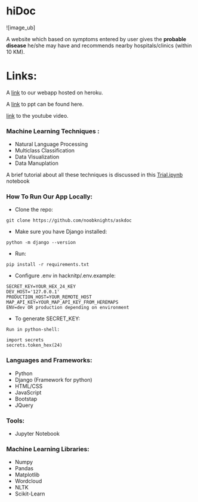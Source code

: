 # hiDoc

![image_ub]

A website which based on symptoms entered by user gives the **probable disease** he/she may have and recommends nearby hospitals/clinics (within 10 KM).

# Links:

A [link](https://askdoc.herokuapp.com/) to our webapp hosted on heroku.

A [link](https://github.com/noobknights/askdoc/blob/main/ppt/noobknights_AskDoc.pptx) to ppt can be found here.

[link](https://www.youtube.com/watch?v=xRj23lcokTw) to the youtube video.

### Machine Learning Techniques :

- Natural Language Processing
- Multiclass Classification
- Data Visualization
- Data Manuplation

A brief tutorial about all these techniques is discussed in this [Trial.ipynb](https://github.com/noobknights/askdoc/blob/main/Trial.ipynb) notebook

### How To Run Our App Locally:

- Clone the repo:

```
git clone https://github.com/noobknights/askdoc
```

- Make sure you have Django installed:

```
python -m django --version
```

- Run:

```
pip install -r requirements.txt
```

- Configure .env in hacknitp/.env.example:

```
SECRET_KEY=YOUR_HEX_24_KEY
DEV_HOST='127.0.0.1'
PRODUCTION_HOST=YOUR_REMOTE_HOST
MAP_API_KEY=YOUR_MAP_API_KEY_FROM_HEREMAPS
ENV=dev OR production depending on environment
```

- To generate SECRET_KEY:

```
Run in python-shell:

import secrets
secrets.token_hex(24)
```

### Languages and Frameworks:

- Python
- Django (Framework for python)
- HTML/CSS
- JavaScript
- Bootstap
- JQuery

### Tools:

- Jupyter Notebook

### Machine Learning Libraries:

- Numpy
- Pandas
- Matplotlib
- Wordcloud
- NLTK
- Scikit-Learn
